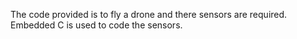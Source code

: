 The code provided is to fly a drone and there  sensors are required. Embedded C is used to code the sensors.
